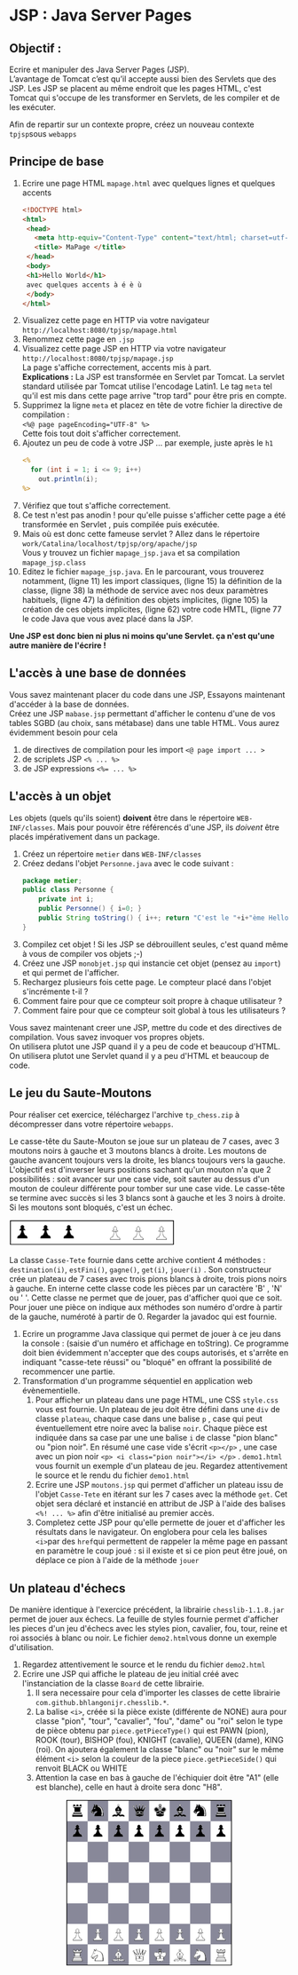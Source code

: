 # JSP : Java Server Pages

## Objectif :

Ecrire et manipuler des Java Server Pages (JSP).  
L’avantage de Tomcat c’est qu’il accepte aussi bien des Servlets que des JSP. Les JSP se placent au même endroit que les pages HTML, c'est Tomcat qui s'occupe de les transformer en Servlets, de les compiler et de les exécuter.

Afin de repartir sur un contexte propre, créez un nouveau contexte `tpjsp`sous `webapps`

## Principe de base

1. Ecrire une page HTML `mapage.html` avec quelques lignes et quelques accents
    ```html
    <!DOCTYPE html>
    <html>
     <head>
       <meta http-equiv="Content-Type" content="text/html; charset=utf-8"/>
       <title> MaPage </title>
     </head>
     <body>
     <h1>Hello World</h1>
     avec quelques accents à é è ù
     </body>
    </html>
    ```
1. Visualizez cette page en HTTP via votre navigateur `http://localhost:8080/tpjsp/mapage.html`
1. Renommez cette page en `.jsp`
1. Visualizez cette page JSP en HTTP via votre navigateur `http://localhost:8080/tpjsp/mapage.jsp`  
La page s'affiche correctement, accents mis à part.  
**Explications :** La JSP est transformée en Servlet par Tomcat. La servlet standard utilisée par Tomcat utilise l'encodage Latin1. Le tag `meta` tel qu'il est mis dans cette page arrive "trop tard" pour être pris en compte.
1. Supprimez la ligne `meta` et placez en tête de votre fichier la directive de compilation :  
`<%@ page pageEncoding="UTF-8" %>`  
Cette fois tout doit s'afficher correctement.
1. Ajoutez un peu de code à votre JSP ... par exemple, juste après le `h1`
    ```jsp
    <% 
      for (int i = 1; i <= 9; i++) 
        out.println(i); 
    %>
    ```
1. Vérifiez que tout s'affiche correctement.
1. Ce test n'est pas anodin ! pour qu'elle puisse s'afficher cette page a été transformée en Servlet , puis compilée puis exécutée. 
1. Mais où est donc cette fameuse servlet ? Allez dans le répertoire  
`work/Catalina/localhost/tpjsp/org/apache/jsp`  
Vous y trouvez un fichier `mapage_jsp.java` et sa compilation `mapage_jsp.class`
1. Editez le fichier `mapage_jsp.java`. En le parcourant, vous trouverez notamment, (ligne 11) les import classiques, (ligne 15) la définition de la classe, (ligne 38) la méthode de service avec nos deux paramètres habituels, (ligne 47) la définition des objets implicites, (ligne 105) la création de ces objets implicites, (ligne 62) votre code HMTL, (ligne 77 le code Java que vous avez placé dans la JSP.

**Une JSP est donc bien ni plus ni moins qu'une Servlet. ça n'est qu'une autre manière de l'écrire !**

<p style="page-break-after: always;"/>

## L'accès à une base de données

Vous savez maintenant placer du code dans une JSP, Essayons maintenant d'accéder à la base de données.  
Créez une JSP `mabase.jsp` permettant d'afficher le contenu d'une de vos tables SGBD (au choix, sans métabase) dans une table HTML. Vous aurez évidemment besoin pour cela
   1. de directives de compilation pour les import `<@ page import ... >`
   1. de scriplets JSP `<% ... %>`
   1. de JSP expressions `<%= ... %>`


## L'accès à un objet

Les objets (quels qu'ils soient) **doivent** être dans le répertoire `WEB-INF/classes`. Mais pour pouvoir être référencés d'une JSP, ils *doivent* être placés impérativement dans un package.

1. Créez un répertoire `metier` dans `WEB-INF/classes`
1. Créez dedans l'objet `Personne.java` avec le code suivant :  
    ```java
    package metier;
    public class Personne {
        private int i;
        public Personne() { i=0; }
        public String toString() { i++; return "C'est le "+i+"ème Hello World !"; }
    }
    ```
1. Compilez cet objet ! Si les JSP se débrouillent seules, c'est quand même à vous de compiler vos objets ;-)
1. Créez une JSP `monobjet.jsp` qui instancie cet objet (pensez au `import`) et qui permet de l'afficher.
1. Rechargez plusieurs fois cette page. Le compteur placé dans l'objet s'incrémente t-il ?
  1. Comment faire pour que ce compteur soit propre à chaque utilisateur ?
  1. Comment faire pour que ce compteur soit global à tous les utilisateurs ?

Vous savez maintenant creer une JSP, mettre du code et des directives de compilation. Vous savez invoquer vos propres objets.  
On utilisera plutot une JSP quand il y a peu de code et beaucoup d'HTML.  
On utilisera plutot une Servlet quand il y a peu d'HTML et beaucoup de code.


## Le jeu du Saute-Moutons

Pour réaliser cet exercice, téléchargez l'archive `tp_chess.zip` à décompresser dans votre répertoire `webapps`.

Le casse-tête du Saute-Mouton se joue sur un plateau de 7 cases, avec 3 moutons noirs à gauche et 3 moutons blancs à droite. Les moutons de gauche avancent toujours vers la droite, les blancs toujours vers la gauche. L'objectif est d'inverser leurs positions sachant qu'un mouton n'a que 2 possibilités : soit avancer sur une case vide, soit sauter au dessus d'un mouton de couleur différente pour tomber sur une case vide. Le casse-tête se termine avec succès si les 3 blancs sont à gauche et les 3 noirs à droite. Si les moutons sont bloqués, c'est un échec.

<img src="moutons.png" alt="image du saute-moutons" width="300"/>

La classe `Casse-Tete` fournie dans cette archive contient 4 méthodes : `destination(i)`, `estFini()`, `gagne()`, `get(i)`, `jouer(i)` . Son constructeur crée un plateau de 7 cases  avec trois pions blancs à droite, trois pions noirs à gauche. En interne cette classe code les pièces par un caractère 'B' , 'N' ou ' '. Cette classe ne permet que de jouer, pas d'afficher quoi que ce soit. Pour jouer une pièce on indique aux méthodes son numéro d'ordre à partir de la gauche, numéroté à partir de 0. Regarder la javadoc qui est fournie.
1. Ecrire un programme Java classique qui permet de jouer à ce jeu dans la console : (saisie d'un numéro et affichage en toString). Ce programme doit bien évidemment n'accepter que des coups autorisés, et s'arrête en indiquant "casse-tete réussi" ou "bloqué" en offrant la possibilité de recommencer une partie.
2. Transformation d'un programme séquentiel en application web évènementielle.
    1. Pour afficher un plateau dans une page HTML, une CSS `style.css` vous est fournie. Un plateau de jeu doit être défini dans une `div` de classe `plateau`,  chaque case dans une balise `p` , case qui peut éventuellement etre noire avec la balise `noir`. Chaque pièce est indiquée dans sa case par une une balise `i` de classe "pion blanc" ou "pion noir".
En résumé une case vide s'écrit `<p></p>` , une case avec un pion noir `<p> <i class="pion noir"></i> </p>` . `demo1.html` vous fournit un exemple d'un plateau de jeu.
Regardez attentivement le source et le rendu du fichier `demo1.html`
    2. Ecrire une JSP `moutons.jsp` qui permet d'afficher un plateau issu de l'objet `Casse-Tete` en itérant sur les 7 cases avec la méthode `get`. Cet objet sera déclaré et instancié en attribut de JSP à l'aide des balises `<%! ... %>` afin d'être initialisé au premier accès.
    3. Completez cette JSP pour qu'elle permette de jouer et d'afficher les résultats dans le navigateur. On englobera pour cela les balises `<i>`par des `href`qui permettent de rappeler la même page en passant en paramètre le coup joué : si il existe et si ce pion peut être joué, on déplace ce pion à l'aide de la méthode `jouer`

## Un plateau d'échecs

De manière identique à l'exercice précédent, la librairie `chesslib-1.1.8.jar` permet de jouer aux échecs. La feuille de styles fournie permet d'afficher les pieces d'un jeu d'échecs avec les styles pion, cavalier, fou, tour, reine et roi associés à blanc ou noir. Le fichier `demo2.html`vous donne un exemple d'utilisation.
1. Regardez attentivement le source et le rendu du fichier `demo2.html`
1. Ecrire une JSP qui affiche le plateau de jeu initial créé avec l'instanciation de la classe `Board` de cette librairie. 
   1. Il sera necessaire pour cela d'importer les classes de cette librairie `com.github.bhlangonijr.chesslib.*`. 
   1. La balise `<i>`, créée si la pièce existe (différente de NONE) aura pour classe "pion", "tour", "cavalier", "fou", "dame" ou "roi" selon le type de pièce obtenu par `piece.getPieceType()` qui est PAWN (pion), ROOK (tour), BISHOP (fou), KNIGHT (cavalie), QUEEN (dame), KING (roi). On ajoutera également la classe "blanc" ou "noir" sur le même élément `<i>` selon la couleur de la piece `piece.getPieceSide()` qui renvoit BLACK ou WHITE
   1. Attention la case en bas à gauche de l'échiquier doit être "A1" (elle est blanche), celle en haut à droite sera donc "H8".
   
<center><img src="chess.png" alt="image du plateau d'échecs" width="300"/></center>
